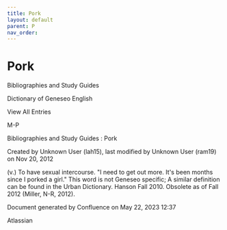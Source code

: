 ```yaml
---
title: Pork
layout: default
parent: P
nav_order:
---
```


# Pork

Bibliographies and Study Guides

Dictionary of Geneseo English

View All Entries

M-P

Bibliographies and Study Guides : Pork

Created by  Unknown User (lah15), last modified by  Unknown User (ram19) on Nov 20, 2012

(v.) To have sexual intercourse. &quot;I need to get out more. It's been months since I porked a girl.&quot; This word is not Geneseo specific; A similar definition can be found in the Urban Dictionary. Hanson Fall 2010. Obsolete as of Fall 2012 (Miller, N-R, 2012).

Document generated by Confluence on May 22, 2023 12:37

Atlassian
